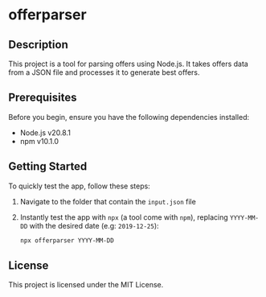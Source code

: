 # offerparser

## Description

This project is a tool for parsing offers using Node.js. It takes offers data from a JSON file and processes it to generate best offers. 

## Prerequisites

Before you begin, ensure you have the following dependencies installed:

- Node.js v20.8.1
- npm v10.1.0

## Getting Started

To quickly test the app, follow these steps:

1. Navigate to the folder that contain the ```input.json``` file
2. Instantly test the app with `npx` (a tool come with `npm`), replacing `YYYY-MM-DD` with the desired date (e.g: `2019-12-25`):

   ```bash
   npx offerparser YYYY-MM-DD
   ```

## License
This project is licensed under the MIT License.
